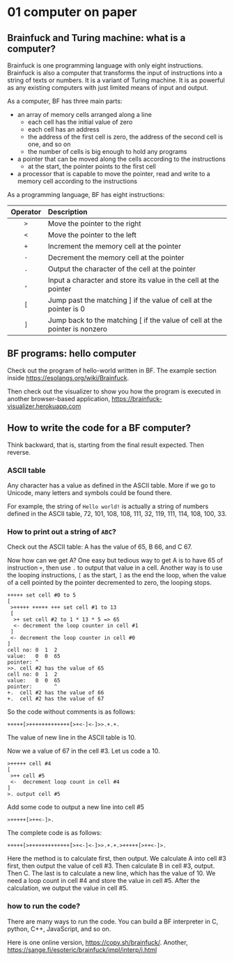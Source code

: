 # 01 computer on paper

## Brainfuck and Turing machine: what is a computer?

Brainfuck is one programming language with only eight instructions. Brainfuck is also a computer that transforms the input of instructions into a string of texts or numbers. It is a variant of Turing machine. It is as powerful as any existing computers with just limited means of input and output.

As a computer, BF has three main parts:
* an array of memory cells arranged along a line
  * each cell has the initial value of zero
  * each cell has an address 
  * the address of the first cell is zero, the address of the second cell is one, and so on
  * the number of cells is big enough to hold any programs
* a pointer that can be moved along the cells according to the instructions
  * at the start, the pointer points to the first cell
* a processor that is capable to move the pointer, read and write to a memory cell according to the instructions

As a programming language, BF has eight instructions:

| Operator | Description |
| :-------: | :---------- |
| ```>``` | Move the pointer to the right |
| ```<``` | Move the pointer to the left |
| ```+``` | Increment the memory cell at the pointer |
| ```-``` | Decrement the memory cell at the pointer |
| ```.``` | Output the character of the cell at the pointer |
| ```,``` | Input a character and store its value in the cell at the pointer |
| ```[``` | Jump past the matching ] if the value of cell at the pointer is 0 |
| ```]``` | Jump back to the matching [ if the value of cell at the pointer is nonzero |

## BF programs: hello computer

Check out the program of hello-world written in BF. The example section inside https://esolangs.org/wiki/Brainfuck.

Then check out the visualizer to show you how the program is executed in another browser-based application, https://brainfuck-visualizer.herokuapp.com

## How to write the code for a BF computer?

Think backward, that is, starting from the final result expected. Then reverse.

### ASCII table

Any character has a value as defined in the ASCII table. More if we go to Unicode, many letters and symbols could be found there.

For example, the string of ```Hello world!``` is actually a string of numbers defined in the ASCII table, 72, 101, 108, 108, 111, 32, 119, 111, 114, 108, 100, 33.

### How to print out a string of ```ABC```?

Check out the ASCII table: A has the value of 65, B 66, and C 67.

Now how can we get A? One easy but tedious way to get A is to have 65 of instruction ```+```, then use ```.``` to output that value in a cell. Another way is to use the looping instructions, ```[``` as the start, ```]``` as the end the loop, when the value of a cell pointed by the pointer decremented to zero, the looping stops.

```
+++++ set cell #0 to 5
[
 >+++++ +++++ +++ set cell #1 to 13
 [
  >+ set cell #2 to 1 * 13 * 5 => 65
  <- decrement the loop counter in cell #1
 ]
 <- decrement the loop counter in cell #0
]
cell no: 0  1  2  
value:   0  0  65
pointer: ^
>>. cell #2 has the value of 65
cell no: 0  1  2  
value:   0  0  65
pointer:       ^
+.  cell #2 has the value of 66
+.  cell #2 has the value of 67
```

So the code without comments is as follows:

```
+++++[>+++++++++++++[>+<-]<-]>>.+.+.
```

The value of new line in the ASCII table is 10.

Now we a value of 67 in the cell #3. Let us code a 10.

```
>+++++ cell #4
[
 >++ cell #5
 <-  decrement loop count in cell #4
]
>. output cell #5
```

Add some code to output a new line into cell #5
```
>+++++[>++<-]>.
```

The complete code is as follows:

```
+++++[>+++++++++++++[>+<-]<-]>>.+.+.>+++++[>++<-]>.
```

Here the method is to calculate first, then output. We calculate A into cell #3 first, then output the value of cell #3. Then calculate B in cell #3, output. Then C. The last is to calculate a new line, which has the value of 10. We need a loop count in cell #4 and store the value in cell #5. After the calculation, we output the value in cell #5.

### how to run the code?

There are many ways to run the code. You can build a BF interpreter in C, python, C++, JavaScript, and so on. 

Here is one online version, https://copy.sh/brainfuck/. Another, https://sange.fi/esoteric/brainfuck/impl/interp/i.html
 

